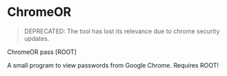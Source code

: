 # ChromeOR

> DEPRECATED: The tool has lost its relevance due to chrome security updates.

ChromeOR pass [ROOT]

A small program to view passwords from Google Chrome.
Requires ROOT!
